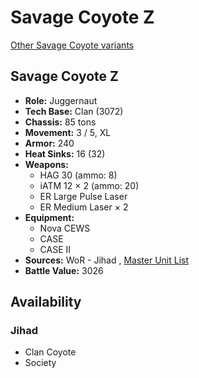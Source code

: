 # Savage Coyote Z 

[Other Savage Coyote variants](../savage_coyote.md) 

## Savage Coyote Z 

- **Role:** Juggernaut 
- **Tech Base:** Clan (3072) 
- **Chassis:** 85 tons 
- **Movement:** 3 / 5, XL 
- **Armor:** 240 
- **Heat Sinks:** 16 (32) 
- **Weapons:** 
  - HAG 30 (ammo: 8) 
  - iATM 12 × 2 (ammo: 20) 
  - ER Large Pulse Laser 
  - ER Medium Laser × 2 
- **Equipment:** 
  - Nova CEWS 
  - CASE 
  - CASE II 
- **Sources:** WoR - Jihad , [Master Unit List](http://masterunitlist.info/Unit/Details/5831/savage-coyote-z) 
- **Battle Value:** 3026 

## Availability 

### Jihad 

- Clan Coyote 
- Society 

